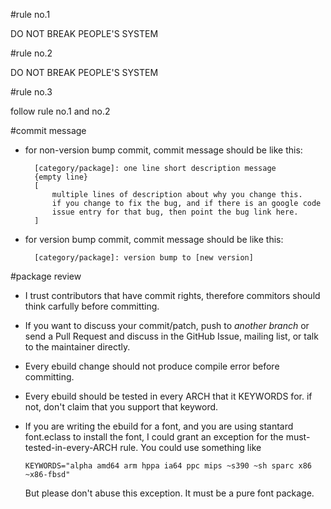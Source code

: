 #rule no.1

DO NOT BREAK PEOPLE'S SYSTEM

#rule no.2

DO NOT BREAK PEOPLE'S SYSTEM

#rule no.3

follow rule no.1 and no.2

#commit message

* for non-version bump commit, commit message should be like this:

        [category/package]: one line short description message
        {empty line}
        [
            multiple lines of description about why you change this.
            if you change to fix the bug, and if there is an google code
            issue entry for that bug, then point the bug link here.
        ]

* for version bump commit, commit message should be like this:

        [category/package]: version bump to [new version]

#package review

* I trust contributors that have commit rights, therefore commitors
  should think carfully before committing.

* If you want to discuss your commit/patch, push to *another branch* or send a
  Pull Request and discuss in the GitHub Issue, mailing list, or talk to the maintainer
  directly.

* Every ebuild change should not produce compile error before
  committing.

* Every ebuild should be tested in every ARCH that it KEYWORDS for.
  if not, don't claim that you support that keyword.

* If you are writing the ebuild for a font, and you are using stantard font.eclass
  to install the font, I could grant an exception for the must-tested-in-every-ARCH
  rule. You could use something like

  `KEYWORDS="alpha amd64 arm hppa ia64 ppc mips ~s390 ~sh sparc x86 ~x86-fbsd"`

  But please don't abuse this exception. It must be a pure font package.
